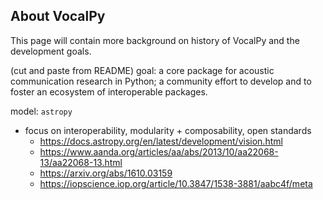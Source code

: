 ## About VocalPy

This page will contain more background on history of VocalPy and the development goals.

(cut and paste from README)
goal: a core package for acoustic communication research in Python;
a community effort to develop and to foster an ecosystem of interoperable packages.

model: `astropy`
* focus on interoperability, modularity + composability, open standards
    * https://docs.astropy.org/en/latest/development/vision.html
    * https://www.aanda.org/articles/aa/abs/2013/10/aa22068-13/aa22068-13.html
    * https://arxiv.org/abs/1610.03159
    * https://iopscience.iop.org/article/10.3847/1538-3881/aabc4f/meta
